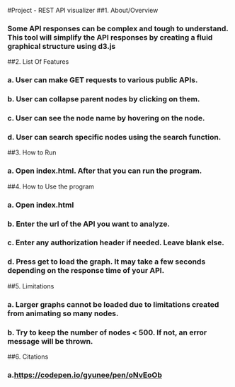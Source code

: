 #Project - REST API visualizer
##1. About/Overview
### Some API responses can be complex and tough to understand. This tool will simplify the API responses by creating a fluid graphical structure using d3.js

##2. List Of Features
### a. User can make GET requests to various public APIs.
### b. User can collapse parent nodes by clicking on them.
### c. User can see the node name by hovering on the node.
### d. User can search specific nodes using the search function.

##3. How to Run
### a. Open index.html. After that you can run the program.

##4. How to Use the program
### a. Open index.html
### b. Enter the url of the API you want to analyze.
### c. Enter any authorization header if needed. Leave blank else.
### d. Press get to load the graph. It may take a few seconds depending on the response time of your API.

##5. Limitations
### a. Larger graphs cannot be loaded due to limitations created from animating so many nodes. 
### b. Try to keep the number of nodes < 500. If not, an error message will be thrown.

##6. Citations
### a.https://codepen.io/gyunee/pen/oNvEoOb